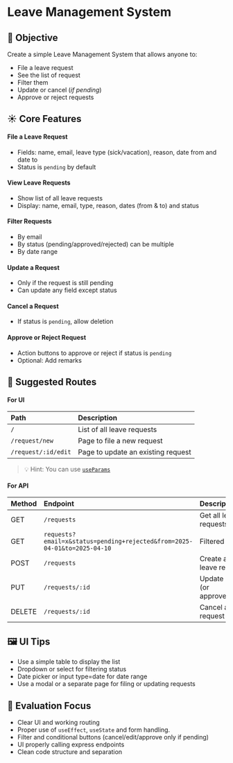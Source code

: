# Leave Management System

## 🎯 Objective

Create a simple Leave Management System that allows anyone to:

- File a leave request
- See the list of request
- Filter them
- Update or cancel (_if pending_)
- Approve or reject requests

## ☀️ Core Features

#### File a Leave Request

- Fields: name, email, leave type (sick/vacation), reason, date from and date to
- Status is `pending` by default

#### View Leave Requests

- Show list of all leave requests
- Display: name, email, type, reason, dates (from & to) and status

#### Filter Requests

- By email
- By status (pending/approved/rejected) can be multiple
- By date range

#### Update a Request

- Only if the request is still pending
- Can update any field except status

#### Cancel a Request

- If status is `pending`, allow deletion

#### Approve or Reject Request

- Action buttons to approve or reject if status is `pending`
- Optional: Add remarks

## 🚥 Suggested Routes

#### For UI

| Path                | Description                        |
| :------------------ | :--------------------------------- |
| `/`                 | List of all leave requests         |
| `/request/new`      | Page to file a new request         |
| `/request/:id/edit` | Page to update an existing request |

> 💡 Hint: You can use [`useParams`](https://reactrouter.com/api/hooks/useParams#useparams)

#### For API

| Method | Endpoint                                                                 | Description                      |
| :----- | :----------------------------------------------------------------------- | :------------------------------- |
| GET    | `/requests`                                                              | Get all leave requests           |
| GET    | `requests?email=x&status=pending+rejected&from=2025-04-01&to=2025-04-10` | Filtered search                  |
| POST   | `/requests`                                                              | Create a new leave request       |
| PUT    | `/requests/:id`                                                          | Update leave (or approve/reject) |
| DELETE | `/requests/:id`                                                          | Cancel a leave request           |

## 🖼️ UI Tips

- Use a simple table to display the list
- Dropdown or select for filtering status
- Date picker or input type=date for date range
- Use a modal or a separate page for filing or updating requests

## 👀 Evaluation Focus

- Clear UI and working routing
- Proper use of `useEffect`, `useState` and form handling.
- Filter and conditional buttons (cancel/edit/approve only if pending)
- UI properly calling express endpoints
- Clean code structure and separation
